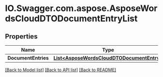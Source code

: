 # IO.Swagger.com.aspose.AsposeWordsCloudDTODocumentEntryList
## Properties

Name | Type | Description | Notes
------------ | ------------- | ------------- | -------------
**DocumentEntries** | [**List&lt;AsposeWordsCloudDTODocumentEntry&gt;**](AsposeWordsCloudDTODocumentEntry.md) |  | [optional] 

[[Back to Model list]](../README.md#documentation-for-models) [[Back to API list]](../README.md#documentation-for-api-endpoints) [[Back to README]](../README.md)

